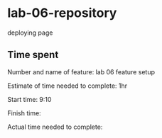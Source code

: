 # lab-06-repository
deploying page

## Time spent

Number and name of feature: lab 06 feature setup

Estimate of time needed to complete: 1hr

Start time: 9:10

Finish time:

Actual time needed to complete: 